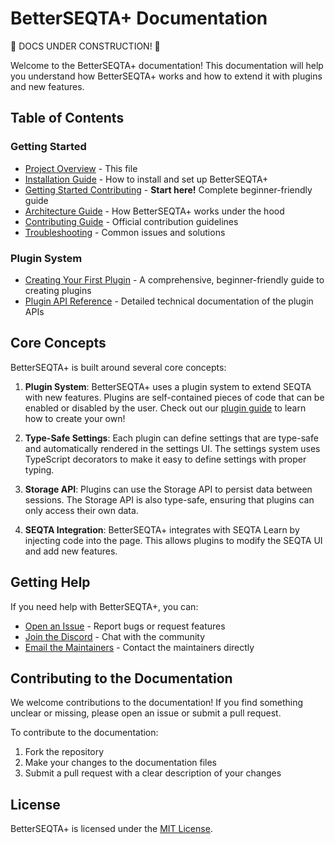 # BetterSEQTA+ Documentation

🚧 DOCS UNDER CONSTRUCTION! 🚧

Welcome to the BetterSEQTA+ documentation! This documentation will help you understand how BetterSEQTA+ works and how to extend it with plugins and new features.

## Table of Contents

### Getting Started

- [Project Overview](./README.md) - This file
- [Installation Guide](./installation.md) - How to install and set up BetterSEQTA+
- [Getting Started Contributing](./GETTING_STARTED_CONTRIBUTING.md) - **Start here!** Complete beginner-friendly guide
- [Architecture Guide](./ARCHITECTURE.md) - How BetterSEQTA+ works under the hood
- [Contributing Guide](../CONTRIBUTING.md) - Official contribution guidelines
- [Troubleshooting](./TROUBLESHOOTING.md) - Common issues and solutions

### Plugin System

- [Creating Your First Plugin](./plugins/README.md) - A comprehensive, beginner-friendly guide to creating plugins
- [Plugin API Reference](./plugins/api-reference.md) - Detailed technical documentation of the plugin APIs

## Core Concepts

BetterSEQTA+ is built around several core concepts:

1. **Plugin System**: BetterSEQTA+ uses a plugin system to extend SEQTA with new features. Plugins are self-contained pieces of code that can be enabled or disabled by the user. Check out our [plugin guide](./plugins/README.md) to learn how to create your own!

2. **Type-Safe Settings**: Each plugin can define settings that are type-safe and automatically rendered in the settings UI. The settings system uses TypeScript decorators to make it easy to define settings with proper typing.

3. **Storage API**: Plugins can use the Storage API to persist data between sessions. The Storage API is also type-safe, ensuring that plugins can only access their own data.

4. **SEQTA Integration**: BetterSEQTA+ integrates with SEQTA Learn by injecting code into the page. This allows plugins to modify the SEQTA UI and add new features.

## Getting Help

If you need help with BetterSEQTA+, you can:

- [Open an Issue](https://github.com/SeqtaLearning/betterseqta-plus/issues) - Report bugs or request features
- [Join the Discord](https://discord.gg/YzmbnCDkat) - Chat with the community
- [Email the Maintainers](mailto:betterseqta.plus@gmail.com) - Contact the maintainers directly

## Contributing to the Documentation

We welcome contributions to the documentation! If you find something unclear or missing, please open an issue or submit a pull request.

To contribute to the documentation:

1. Fork the repository
2. Make your changes to the documentation files
3. Submit a pull request with a clear description of your changes

## License

BetterSEQTA+ is licensed under the [MIT License](../LICENSE).
